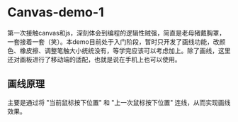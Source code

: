 # Canvas-demo-1
第一次接触canvas和js，深刻体会到编程的逻辑性贼强，简直是老母猪戴胸罩，一套接着一套（笑）。本demo目前处于入门阶段，暂时只开发了画线功能，改颜色、橡皮擦、调整笔触大小统统没有，等学完应该可以考虑加上。除了画线，这里还对画板进行了移动端的适配，也就是说在手机上也可以使用。

## 画线原理
主要是通过将 "当前鼠标按下位置" 和 "上一次鼠标按下位置" 连线，从而实现画线效果。


